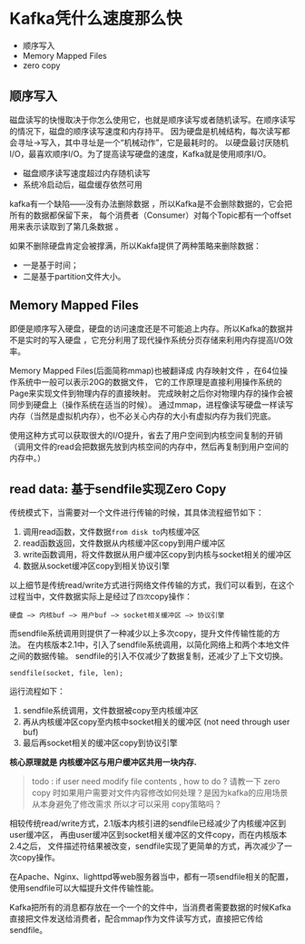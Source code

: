 # Kafka凭什么速度那么快

 - 顺序写入
 - Memory Mapped Files
 - zero copy 
 
## 顺序写入

磁盘读写的快慢取决于你怎么使用它，也就是顺序读写或者随机读写。在顺序读写的情况下，磁盘的顺序读写速度和内存持平。
因为硬盘是机械结构，每次读写都会寻址->写入，其中寻址是一个“机械动作”，它是最耗时的。
以硬盘最讨厌随机I/O，最喜欢顺序I/O。为了提高读写硬盘的速度，Kafka就是使用顺序I/O。

 - 磁盘顺序读写速度超过内存随机读写
 - 系统冷启动后，磁盘缓存依然可用
 
kafka有一个缺陷——没有办法删除数据 ，所以Kafka是不会删除数据的，它会把所有的数据都保留下来，
每个消费者（Consumer）对每个Topic都有一个offset用来表示读取到了第几条数据 。

如果不删除硬盘肯定会被撑满，所以Kakfa提供了两种策略来删除数据：

 - 一是基于时间；
 - 二是基于partition文件大小。

## Memory Mapped Files

即便是顺序写入硬盘，硬盘的访问速度还是不可能追上内存。所以Kafka的数据并不是实时的写入硬盘 ，它充分利用了现代操作系统分页存储来利用内存提高I/O效率。

Memory Mapped Files(后面简称mmap)也被翻译成 内存映射文件 ，在64位操作系统中一般可以表示20G的数据文件，
它的工作原理是直接利用操作系统的Page来实现文件到物理内存的直接映射。
完成映射之后你对物理内存的操作会被同步到硬盘上（操作系统在适当的时候）。
通过mmap，进程像读写硬盘一样读写内存（当然是虚拟机内存），也不必关心内存的大小有虚拟内存为我们兜底。

使用这种方式可以获取很大的I/O提升，省去了用户空间到内核空间复制的开销（调用文件的read会把数据先放到内核空间的内存中，然后再复制到用户空间的内存中。）

## read data: 基于sendfile实现Zero Copy

传统模式下，当需要对一个文件进行传输的时候，其具体流程细节如下：

 1. 调用read函数，文件数据`from disk to`内核缓冲区
 2. read函数返回，文件数据从内核缓冲区copy到用户缓冲区
 1. write函数调用，将文件数据从用户缓冲区copy到内核与socket相关的缓冲区
 1. 数据从socket缓冲区copy到相关协议引擎

以上细节是传统read/write方式进行网络文件传输的方式，我们可以看到，在这个过程当中，文件数据实际上是经过了`四次`copy操作：

    硬盘 —> 内核buf —> 用户buf —> socket相关缓冲区 —> 协议引擎

而sendfile系统调用则提供了一种减少以上多次copy，提升文件传输性能的方法。
在内核版本2.1中，引入了sendfile系统调用，以简化网络上和两个本地文件之间的数据传输。
sendfile的引入不仅减少了数据复制，还减少了上下文切换。

    sendfile(socket, file, len);

运行流程如下：

 1. sendfile系统调用，文件数据被copy至内核缓冲区
 1. 再从内核缓冲区copy至内核中socket相关的缓冲区 (not need through user buf)
 1. 最后再socket相关的缓冲区copy到协议引擎


**核心原理就是 内核缓冲区与用户缓冲区共用一块内存.**

>todo : if user need modify file contents , how to do ?
>请教一下 zero copy 时如果用户需要对文件内容修改如何处理？是因为kafka的应用场景从本身避免了修改需求 所以才可以采用 copy策略吗？

相较传统read/write方式，2.1版本内核引进的sendfile已经减少了内核缓冲区到user缓冲区，
再由user缓冲区到socket相关缓冲区的文件copy，而在内核版本2.4之后，
文件描述符结果被改变，sendfile实现了更简单的方式，再次减少了一次copy操作。

在Apache、Nginx、lighttpd等web服务器当中，都有一项sendfile相关的配置，使用sendfile可以大幅提升文件传输性能。

Kafka把所有的消息都存放在一个一个的文件中，当消费者需要数据的时候Kafka直接把文件发送给消费者，配合mmap作为文件读写方式，直接把它传给sendfile。